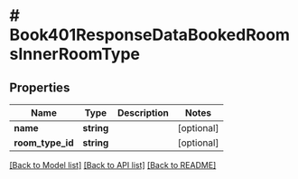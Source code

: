 # # Book401ResponseDataBookedRoomsInnerRoomType

## Properties

Name | Type | Description | Notes
------------ | ------------- | ------------- | -------------
**name** | **string** |  | [optional]
**room_type_id** | **string** |  | [optional]

[[Back to Model list]](../../README.md#models) [[Back to API list]](../../README.md#endpoints) [[Back to README]](../../README.md)
